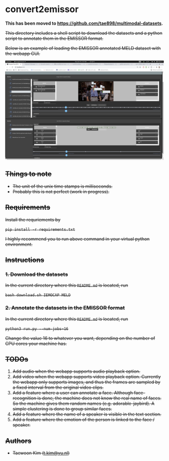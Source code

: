 # convert2emissor

**This has been moved to https://github.com/tae898/multimodal-datasets.**

<s>This directory includes a shell script to download the datasets and a python script to annotate them in the EMISSOR format.

Below is an example of loading the EMISSOR annotated MELD dataset with the webapp GUI.

![convert2emissor example](convert2emissor.png)

## Things to note

- The unit of the unix time stamps is milliseconds.
- Probably this is not perfect (work in progress).

## Requirements

Install the requriements by

```
pip install -r requirements.txt
```
I highly recommend you to run above command in your virtual python environment.

## Instructions

### 1. Download the datasets

In the current directory where this `README.md` is located, run
```
bash download.sh IEMOCAP MELD
```

### 2. Annotate the datasets in the EMISSOR format

In the current directory where this `README.md` is located, run
```
python3 run.py --num-jobs=16
```
Change the value 16 to whatever you want, depending on the number of CPU cores your machine has.

## TODOs

1. Add audio when the webapp supports audio playback option.
1. Add video when the webapp supports video playback option. Currently the webapp only supports images, and thus the frames are sampled by a fixed interval from the original video clips.
1. Add a feature where a user can annotate a face. Although face-recognition is done, the machine does not know the real name of faces. So the machine gives them random names (e.g. adorable-jaybird). A simple clustering is done to group similar faces.
1. Add a feature where the name of a speaker is visible in the text section.
1. Add a feature where the emotion of the person is linked to the face / speaker.


## Authors

- Taewoon Kim (t.kim@vu.nl)

</s>
